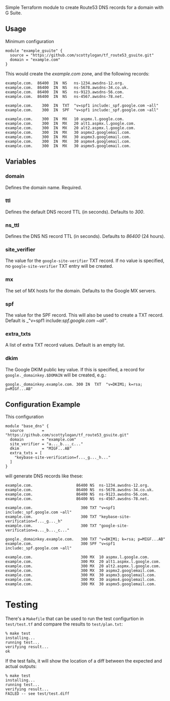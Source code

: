 Simple Terraform module to create Route53 DNS records for a domain with G Suite.

## Usage

Minimum configuration

    module "example_gsuite" {
      source = "https://github.com/scottylogan/tf_route53_gsuite.git"
      domain = "example.com"
    }

This would create the _example.com_ zone, and the following records:

    example.com.  86400  IN  NS   ns-1234.awsdns-12.org.
    example.com.  86400  IN  NS   ns-5678.awsdns-34.co.uk.
    example.com.  86400  IN  NS   ns-9123.awsdns-56.com.
    example.com.  86400  IN  NS   ns-4567.awsdns-78.net.

    example.com.    300  IN  TXT  "v=spf1 include:_spf.google.com ~all"
    example.com.    300  IN  SPF  "v=spf1 include:_spf.google.com ~all"
    
    example.com.    300  IN  MX   10 aspmx.l.google.com.
    example.com.    300  IN  MX   20 alt1.aspmx.l.google.com.
    example.com.    300  IN  MX   20 alt2.aspmx.l.google.com.
    example.com.    300  IN  MX   30 aspmx2.googlemail.com.
    example.com.    300  IN  MX   30 aspmx3.googlemail.com.
    example.com.    300  IN  MX   30 aspmx4.googlemail.com.
    example.com.    300  IN  MX   30 aspmx5.googlemail.com.

## Variables

### domain

Defines the domain name. Required.

### ttl

Defines the default DNS record TTL (in seconds). Defaults to _300_.

### ns_ttl

Defines the DNS NS record TTL (in seconds). Defaults to _86400_ (24 hours).

### site_verifier

The value for the `google-site-verifier` TXT record. If no value is specified, no `google-site-verifier` TXT entry will be created.

### mx

The set of MX hosts for the domain. Defaults to the Google MX servers.

### spf

The value for the SPF record. This will also be used to create a TXT record. Default is _"v=spf1 include:_spf.google.com ~all"_.

### extra_txts

A list of extra TXT record values. Default is an empty list.

### dkim

The Google DKIM public key value. If this is specified, a record for `google._domainkey.$DOMAIN` will be created, e.g.:

    google._domainkey.example.com. 300 IN  TXT  "v=DKIM1; k=rsa; p=MIGf...AB"

## Configuration Example

This configuration

    module "base_dns" {
      source        = "https://github.com/scottylogan/tf_route53_gsuite.git"
      domain        = "example.com"
      site_verifier = "a..._b..._c..."
      dkim          = "MIGF...AB"
      extra_txts = [
        "keybase-site-verification=f..._g..._h..."
      ]
    }

will generate DNS records like these:

    example.com.                   86400 NS  ns-1234.awsdns-12.org.
    example.com.                   86400 NS  ns-5678.awsdns-34.co.uk.
    example.com.                   86400 NS  ns-9123.awsdns-56.com.
    example.com.                   86400 NS  ns-4567.awsdns-78.net.

    example.com.                     300 TXT "v=spf1 include:_spf.google.com ~all"
    example.com.                     300 TXT "keybase-site-verification=f..._g..._h"
    example.com.                     300 TXT "google-site-verification=a..._b..._c..."

    google._domainkey.example.com.   300 TXT "v=DKIM1; k=rsa; p=MIGF...AB"
    example.com.                     300 SPF "v=spf1 include:_spf.google.com ~all"
    
    example.com.                     300 MX  10 aspmx.l.google.com.
    example.com.                     300 MX  20 alt1.aspmx.l.google.com.
    example.com.                     300 MX  20 alt2.aspmx.l.google.com.
    example.com.                     300 MX  30 aspmx2.googlemail.com.
    example.com.                     300 MX  30 aspmx3.googlemail.com.
    example.com.                     300 MX  30 aspmx4.googlemail.com.
    example.com.                     300 MX  30 aspmx5.googlemail.com.

# Testing

There's a `Makefile` that can be used to run the test configurtion in `test/test.tf` and compare the results to `test/plan.txt`:

    % make test
    installing...
    running test...
    verifying result...
    ok

If the test fails, it will show the location of a diff between the expected and actual outputs:

    % make test
    installing...
    running test...
    verifying result...
    FAILED -- see test/test.diff

